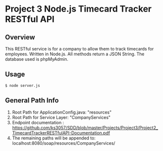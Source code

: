 # Project 3 Node.js Timecard Tracker RESTful API

## Overview

This RESTful service is for a company to allow them to track timecards for employees.
Written in Node.js. All methods return a JSON String. The database used is
phpMyAdmin.

## Usage
```
$ node server.js
```

## General Path Info
1. Root Path for ApplicationConfig.java: "resources"
2. Root Path for Service Layer: "CompanyServices"
3. Endpoint documentation : https://github.com/ks3057/SDD/blob/master/Projects/Project3/Project2_TimecardTrackerRESTfulAPI-Documentation.pdf
4. The remaining paths will be appended to:
localhost:8080/soap/resources/CompanyServices/
